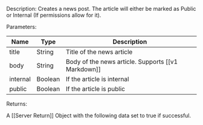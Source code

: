 Description: Creates a news post. The article will either be marked as Public or Internal (If permissions allow for it).

  

  

Parameters:

|Name|Type|Description|
|---|---|---|
|title|String|Title of the news article|
|body|String|Body of the news article. Supports [[v1 Markdown]]|
|internal|Boolean|If the article is internal|
|public|Boolean|If the article is public|

Returns:

A [[Server Return]] Object with the following data set to true if successful.